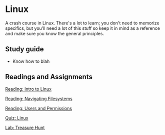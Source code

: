 # Linux

A crash course in Linux. There's a lot to learn; you don't need to memorize specifics, but you'll need a lot of this stuff so keep it in mind as a reference and make sure you know the general principles.

## Study guide

- Know how to blah

## Readings and Assignments

[Reading: Intro to Linux](../readings/linux.md)

[Reading: Navigating Filesystems](../readings/filesystem.md)

[Reading: Users and Permissions](../readings/users-and-perms.md)

[Quiz: Linux](TODO)

[Lab: Treasure Hunt](../labs/treasure-hunt.md)
